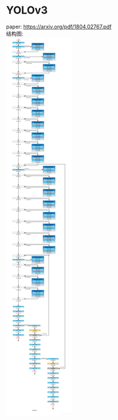 # YOLOv3
paper: https://arxiv.org/pdf/1804.02767.pdf <br>
结构图: <br>
![YOLO](https://github.com/MA-JIE/pytorch-deep-learning/blob/master/%E7%9B%AE%E6%A0%87%E6%A3%80%E6%B5%8B/YOLO/img/yolov31.png) <br>
